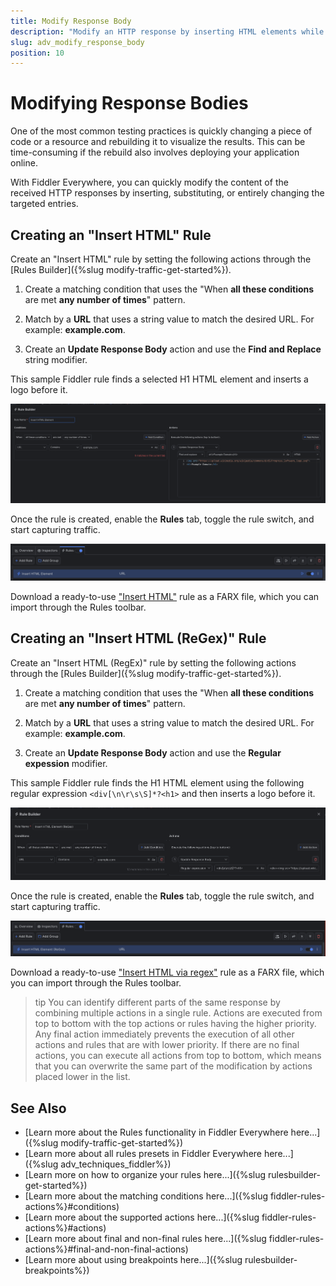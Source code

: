 ```yaml
---
title: Modify Response Body
description: "Modify an HTTP response by inserting HTML elements while using Fiddler's rules."
slug: adv_modify_response_body
position: 10
---
```


# Modifying Response Bodies

One of the most common testing practices is quickly changing a piece of code or a resource and rebuilding it to visualize the results. This can be time-consuming if the rebuild also involves deploying your application online.

With Fiddler Everywhere, you can quickly modify the content of the received HTTP responses by inserting, substituting, or entirely changing the targeted entries.

## Creating an "Insert HTML" Rule

Create an "Insert HTML" rule by setting the following actions through the [Rules Builder]({%slug modify-traffic-get-started%}).

1. Create a matching condition that uses the "When **all these conditions** are met **any number of times**" pattern. 

1. Match by a **URL** that uses a string value to match the desired URL. For example: **example.com**.

1. Create an **Update Response Body** action and use the **Find and Replace** string modifier.

This sample Fiddler rule finds a selected H1 HTML element and inserts a logo before it.

![Creating "Insert HTML" rule](../../images/advanced/adv-modify-insert-html.png)

Once the rule is created, enable the **Rules** tab, toggle the rule switch, and start capturing traffic.

![Activating the "Insert HTML" rule](../../images/advanced/adv-modify-insert-html-active.png)

Download a ready-to-use <a href="https://github.com/telerik/fiddler-everywhere/tree/master/rules/modify-insert-html" target="_blank">"Insert HTML"</a> rule as a FARX file, which you can import through the Rules toolbar.

## Creating an "Insert HTML (ReGex)" Rule

Create an "Insert HTML (RegEx)" rule by setting the following actions through the [Rules Builder]({%slug modify-traffic-get-started%}).

1. Create a matching condition that uses the "When **all these conditions** are met **any number of times**" pattern. 

1. Match by a **URL** that uses a string value to match the desired URL. For example: **example.com**.

1. Create an **Update Response Body** action and use the **Regular expession** modifier.

This sample Fiddler rule finds the H1 HTML element using the following regular expression `<div[\n\r\s\S]*?<h1>` and then inserts a logo before it.

![Creating "Insert HTML" rule](../../images/advanced/adv-modify-insert-html-regex.png)

Once the rule is created, enable the **Rules** tab, toggle the rule switch, and start capturing traffic.

![Activating the "Insert HTML" rule](../../images/advanced/adv-modify-insert-html-regex-active.png)

Download a ready-to-use <a href="https://github.com/telerik/fiddler-everywhere/tree/master/rules/modify-insert-html-regex" target="_blank">"Insert HTML via regex"</a> rule as a FARX file, which you can import through the Rules toolbar.

>tip You can identify different parts of the same response by combining multiple actions in a single rule. Actions are executed from top to bottom with the top actions or rules having the higher priority. Any final action immediately prevents the execution of all other actions and rules that are with lower priority. If there are no final actions, you can execute all actions from top to bottom, which means that you can overwrite the same part of the modification by actions placed lower in the list.
 
## See Also

* [Learn more about the Rules functionality in Fiddler Everywhere here...]({%slug modify-traffic-get-started%})
* [Learn more about all rules presets in Fiddler Everywhere here...]({%slug adv_techniques_fiddler%})
* [Learn more on how to organize your rules here...]({%slug rulesbuilder-get-started%})
* [Learn more about the matching conditions here...]({%slug fiddler-rules-actions%}#conditions)
* [Learn more about the supported actions here...]({%slug fiddler-rules-actions%}#actions)
* [Learn more about final and non-final rules here...]({%slug fiddler-rules-actions%}#final-and-non-final-actions)
* [Learn more about using breakpoints here...]({%slug rulesbuilder-breakpoints%})